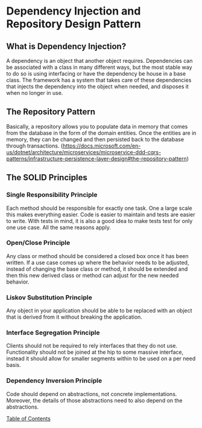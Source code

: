 # Dependency Injection and Repository Design Pattern

## What is Dependency Injection?
A dependency is an object that another object requires. Dependencies can be associated with a class in many different ways, but the most stable way to do so is using interfacing or have the dependency be house in a base class. The framework has a system that takes care of these dependencies that injects the dependency into the object when needed, and disposes it when no longer in use.

## The Repository Pattern
Basically, a repository allows you to populate data in memory that comes from the database in the form of the domain entities. Once the entities are in memory, they can be changed and then persisted back to the database through transactions.
(https://docs.microsoft.com/en-us/dotnet/architecture/microservices/microservice-ddd-cqrs-patterns/infrastructure-persistence-layer-design#the-repository-pattern)

## The SOLID Principles

### Single Responsibility Principle
Each method should be responsible for exactly one task. One a large scale this makes everything easier. Code is easier to maintain and tests are easier to write. With tests in mind, it is also a good idea to make tests test for only one use case. All the same reasons apply.
### Open/Close Principle
Any class or method should be considered a closed box once it has been written. If a use case comes up where the behavior needs to be adjusted, instead of changing the base class or method, it should be extended and then this new derived class or method can adjust for the new needed behavior.
### Liskov Substitution Principle
Any object in your application should be able to be replaced with an object that is derived from it without breaking the application.
### Interface Segregation Principle
Clients should not be required to rely interfaces that they do not use. Functionality should not be joined at the hip to some massive interface, instead it should allow for smaller segments within to be used on a per need basis.
### Dependency Inversion Principle
Code should depend on abstractions, not concrete implementations. Moreover, the details of those abstractions need to also depend on the abstractions.



[Table of Contents](README.md)